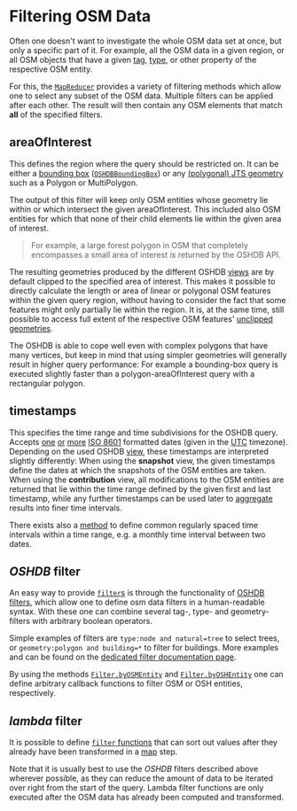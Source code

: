Filtering OSM Data
==================

Often one doesn't want to investigate the whole OSM data set at once, but only a specific part of it. For example, all the OSM data in a given region, or all OSM objects that have a given [tag](https://wiki.openstreetmap.org/wiki/Tags), [type](https://wiki.openstreetmap.org/wiki/Elements), or other property of the respective OSM entity.

For this, the [`MapReducer`](https://docs.ohsome.org/java/oshdb/0.7.0/aggregated/org/heigit/ohsome/oshdb/api/mapreducer/MapReducer.html) provides a variety of filtering methods which allow one to select any subset of the OSM data. Multiple filters can be applied after each other. The result will then contain any OSM elements that match **all** of the specified filters.


areaOfInterest
--------------

This defines the region where the query should be restricted on. It can be either a [bounding box](https://docs.ohsome.org/java/oshdb/0.7.0/aggregated/org/heigit/ohsome/oshdb/api/mapreducer/MapReducer.html#areaOfInterest(org.heigit.ohsome.oshdb.OSHDBBoundingBox)) ([`OSHDBBoundingBox`](https://docs.ohsome.org/java/oshdb/0.7.0/aggregated/org/heigit/ohsome/oshdb/OSHDBBoundingBox.html)) or any [(polygonal) JTS geometry](https://docs.ohsome.org/java/oshdb/0.7.0/aggregated/org/heigit/ohsome/oshdb/api/mapreducer/MapReducer.html#areaOfInterest(P)) such as a Polygon or MultiPolygon.

The output of this filter will keep only OSM entities whose geometry lie within or which intersect the given areaOfInterest. This included also OSM entities for which that none of their child elements lie within the given area of interest.

> For example, a large forest polygon in OSM that completely encompasses a small area of interest _is_ returned by the OSHDB API.

The resulting geometries produced by the different OSHDB [views](views.md) are by default clipped to the specified area of interest. This makes it possible to directly calculate the length or area of linear or polygonal OSM features within the given query region, without having to consider the fact that some features might only partially lie within the region. It is, at the same time, still possible to access full extent of the respective OSM features' [unclipped](https://docs.ohsome.org/java/oshdb/0.7.0/aggregated/org/heigit/ohsome/oshdb/util/mappable/OSMEntitySnapshot.html#getGeometryUnclipped()) [geometries](https://docs.ohsome.org/java/oshdb/0.7.0/aggregated/org/heigit/ohsome/oshdb/util/mappable/OSMContribution.html#getGeometryUnclippedBefore()).

The OSHDB is able to cope well even with complex polygons that have many vertices, but keep in mind that using simpler geometries will generally result in higher query performance: For example a bounding-box query is executed slightly faster than a polygon-areaOfInterest query with a rectangular polygon. 

<!-- todo: link to blog post with spatial filtering performance benchmarks -->

timestamps
----------

This specifies the time range and time subdivisions for the OSHDB query. Accepts [one](https://docs.ohsome.org/java/oshdb/0.7.0/aggregated/org/heigit/ohsome/oshdb/api/mapreducer/MapReducer.html#timestamps(java.lang.String)) [or](https://docs.ohsome.org/java/oshdb/0.7.0/aggregated/org/heigit/ohsome/oshdb/api/mapreducer/MapReducer.html#timestamps(java.lang.String,java.lang.String)) [more](https://docs.ohsome.org/java/oshdb/0.7.0/aggregated/org/heigit/ohsome/oshdb/api/mapreducer/MapReducer.html#timestamps(java.lang.String,java.lang.String,java.lang.String...)) [ISO 8601](https://en.wikipedia.org/wiki/ISO_8601) formatted dates (given in the [UTC](https://en.wikipedia.org/wiki/Coordinated_Universal_Time) timezone). Depending on the used OSHDB [view](views.md), these timestamps are interpreted slightly differently: When using the **snapshot** view, the given timestamps define the dates at which the snapshots of the OSM entities are taken. When using the **contribution** view, all modifications to the OSM entities are returned that lie within the time range defined by the given first and last timestamp, while any further timestamps can be used later to [aggregate](aggregation.md) results into finer time intervals.

There exists also a [method](https://docs.ohsome.org/java/oshdb/0.7.0/aggregated/org/heigit/ohsome/oshdb/api/mapreducer/MapReducer.html#timestamps(java.lang.String,java.lang.String,org.heigit.ohsome.oshdb.util.time.OSHDBTimestamps.Interval)) to define common regularly spaced time intervals within a time range, e.g. a monthly time interval between two dates.

_OSHDB_ filter
---------------

An easy way to provide [`filter`s](https://docs.ohsome.org/java/oshdb/0.7.0/aggregated/org/heigit/ohsome/oshdb/api/mapreducer/MapReducer.html#filter(java.lang.String)) is through the functionality of [OSHDB filters](https://github.com/GIScience/oshdb/blob/0.7.0/oshdb-filter/README.md), which allow one to define osm data filters in a human-readable syntax. With these one can combine several tag-, type- and geometry-filters with arbitrary boolean operators.

Simple examples of filters are `type:node and natural=tree` to select trees, or `geometry:polygon and building=*` to filter for buildings. More examples and can be found on the [dedicated filter documentation page](https://github.com/GIScience/oshdb/blob/0.7.0/oshdb-filter/README.md#examples).

By using the methods [`Filter.byOSMEntity`](https://docs.ohsome.org/java/oshdb/0.7.0/aggregated/org/heigit/ohsome/oshdb/filter/Filter.html#byOSMEntity(org.heigit.ohsome.oshdb.util.function.OSMEntityFilter)) and [`Filter.byOSHEntity`](https://docs.ohsome.org/java/oshdb/0.7.0/aggregated/org/heigit/ohsome/oshdb/filter/Filter.html#byOSHEntity(org.heigit.ohsome.oshdb.util.function.OSHEntityFilter)) one can define arbitrary callback functions to filter OSM or OSH entities, respectively.

_lambda_ filter
---------------

It is possible to define [`filter` functions](https://docs.ohsome.org/java/oshdb/0.7.0/aggregated/org/heigit/ohsome/oshdb/api/mapreducer/MapReducer.html#filter(org.heigit.ohsome.oshdb.util.function.SerializablePredicate)) that can sort out values after they already have been transformed in a [map](map-reduce.md#map) step.

Note that it is usually best to use the _OSHDB_ filters described above wherever possible, as they can reduce the amount of data to be iterated over right from the start of the query. Lambda filter functions are only executed after the OSM data has already been computed and transformed.
